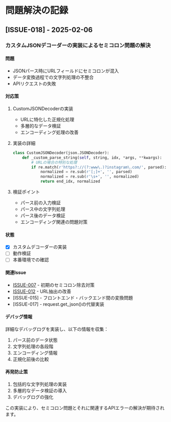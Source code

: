 # 問題解決の記録

## [ISSUE-018] - 2025-02-06
### カスタムJSONデコーダーの実装によるセミコロン問題の解決

#### 問題
- JSONパース時にURLフィールドにセミコロンが混入
- データ変換過程での文字列処理の不整合
- APIリクエストの失敗

#### 対応策
1. CustomJSONDecoderの実装
   - URLに特化した正規化処理
   - 多層的なデータ検証
   - エンコーディング処理の改善

2. 実装の詳細
   ```python
   class CustomJSONDecoder(json.JSONDecoder):
       def _custom_parse_string(self, string, idx, *args, **kwargs):
           # URLの場合の特別な処理
           if re.match(r'https?://(?:www\.)?instagram\.com/', parsed):
               normalized = re.sub(r'[;]+', '', parsed)
               normalized = re.sub(r'\s+', '', normalized)
               return end_idx, normalized
   ```

3. 検証ポイント
   - パース前の入力検証
   - パース中の文字列処理
   - パース後のデータ検証
   - エンコーディング関連の問題対策

#### 状態
- [x] カスタムデコーダーの実装
- [ ] 動作検証
- [ ] 本番環境での確認

#### 関連Issue
- [ISSUE-007](issues/archive-2025-02-06-part1.md#issue-007) - 初期のセミコロン除去対策
- [ISSUE-012](issues/archive-2025-02-06-part2.md#issue-012) - URL抽出の改善
- [ISSUE-015] - フロントエンド・バックエンド間の変換問題
- [ISSUE-017] - request.get_json()の代替実装

#### デバッグ情報
詳細なデバッグログを実装し、以下の情報を収集：
1. パース前のデータ状態
2. 文字列処理の各段階
3. エンコーディング情報
4. 正規化前後の比較

#### 再発防止策
1. 包括的な文字列処理の実装
2. 多層的なデータ検証の導入
3. デバッグログの強化

この実装により、セミコロン問題とそれに関連するAPIエラーの解決が期待されます。